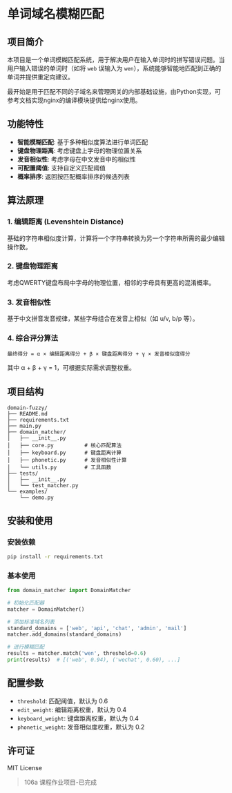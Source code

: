# 单词域名模糊匹配

## 项目简介

本项目是一个单词模糊匹配系统，用于解决用户在输入单词时的拼写错误问题。当用户输入错误的单词时（如将 `web` 误输入为 `wen`），系统能够智能地匹配到正确的单词并提供重定向建议。

最开始是用于匹配不同的子域名来管理网关的内部基础设施，由Python实现，可参考文档实现nginx的编译模块提供给nginx使用。

## 功能特性

- **智能模糊匹配**: 基于多种相似度算法进行单词匹配
- **键盘物理距离**: 考虑键盘上字母的物理位置关系
- **发音相似性**: 考虑字母在中文发音中的相似性
- **可配置阈值**: 支持自定义匹配阈值
- **概率排序**: 返回按匹配概率排序的候选列表

## 算法原理

### 1. 编辑距离 (Levenshtein Distance)
基础的字符串相似度计算，计算将一个字符串转换为另一个字符串所需的最少编辑操作数。

### 2. 键盘物理距离
考虑QWERTY键盘布局中字母的物理位置，相邻的字母具有更高的混淆概率。

### 3. 发音相似性
基于中文拼音发音规律，某些字母组合在发音上相似（如 u/v, b/p 等）。

### 4. 综合评分算法
```
最终得分 = α × 编辑距离得分 + β × 键盘距离得分 + γ × 发音相似度得分
```

其中 α + β + γ = 1，可根据实际需求调整权重。

## 项目结构

```
domain-fuzzy/
├── README.md
├── requirements.txt
├── main.py
├── domain_matcher/
│   ├── __init__.py
│   ├── core.py          # 核心匹配算法
│   ├── keyboard.py      # 键盘距离计算
│   ├── phonetic.py      # 发音相似性计算
│   └── utils.py         # 工具函数
├── tests/
│   ├── __init__.py
│   └── test_matcher.py
└── examples/
    └── demo.py
```

## 安装和使用

### 安装依赖
```bash
pip install -r requirements.txt
```

### 基本使用
```python
from domain_matcher import DomainMatcher

# 初始化匹配器
matcher = DomainMatcher()

# 添加标准域名列表
standard_domains = ['web', 'api', 'chat', 'admin', 'mail']
matcher.add_domains(standard_domains)

# 进行模糊匹配
results = matcher.match('wen', threshold=0.6)
print(results)  # [('web', 0.94), ('wechat', 0.60), ...]
```

## 配置参数

- `threshold`: 匹配阈值，默认为 0.6
- `edit_weight`: 编辑距离权重，默认为 0.4
- `keyboard_weight`: 键盘距离权重，默认为 0.4
- `phonetic_weight`: 发音相似度权重，默认为 0.2

## 许可证

MIT License

> 106a 课程作业项目-已完成